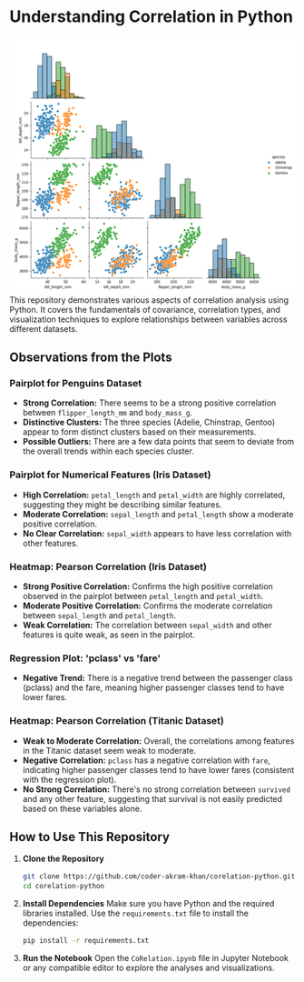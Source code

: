 # Understanding Correlation in Python
![cover](https://github.com/coder-akram-khan/corelation-python/blob/main/Pairplot.png?raw=true)
This repository demonstrates various aspects of correlation analysis using Python. It covers the fundamentals of covariance, correlation types, and visualization techniques to explore relationships between variables across different datasets.

## Observations from the Plots

### Pairplot for Penguins Dataset

- **Strong Correlation:** There seems to be a strong positive correlation between `flipper_length_mm` and `body_mass_g`.
- **Distinctive Clusters:** The three species (Adelie, Chinstrap, Gentoo) appear to form distinct clusters based on their measurements.
- **Possible Outliers:** There are a few data points that seem to deviate from the overall trends within each species cluster.

### Pairplot for Numerical Features (Iris Dataset)

- **High Correlation:** `petal_length` and `petal_width` are highly correlated, suggesting they might be describing similar features.
- **Moderate Correlation:** `sepal_length` and `petal_length` show a moderate positive correlation.
- **No Clear Correlation:** `sepal_width` appears to have less correlation with other features.

### Heatmap: Pearson Correlation (Iris Dataset)

- **Strong Positive Correlation:** Confirms the high positive correlation observed in the pairplot between `petal_length` and `petal_width`.
- **Moderate Positive Correlation:** Confirms the moderate correlation between `sepal_length` and `petal_length`.
- **Weak Correlation:** The correlation between `sepal_width` and other features is quite weak, as seen in the pairplot.

### Regression Plot: 'pclass' vs 'fare'

- **Negative Trend:** There is a negative trend between the passenger class (pclass) and the fare, meaning higher passenger classes tend to have lower fares.

### Heatmap: Pearson Correlation (Titanic Dataset)

- **Weak to Moderate Correlation:** Overall, the correlations among features in the Titanic dataset seem weak to moderate.
- **Negative Correlation:** `pclass` has a negative correlation with `fare`, indicating higher passenger classes tend to have lower fares (consistent with the regression plot).
- **No Strong Correlation:** There's no strong correlation between `survived` and any other feature, suggesting that survival is not easily predicted based on these variables alone.

## How to Use This Repository

1. **Clone the Repository**
   ```bash
   git clone https://github.com/coder-akram-khan/corelation-python.git
   cd corelation-python
   ```

2. **Install Dependencies**
   Make sure you have Python and the required libraries installed. Use the `requirements.txt` file to install the dependencies:
   ```bash
   pip install -r requirements.txt
   ```

3. **Run the Notebook**
   Open the `CoRelation.ipynb` file in Jupyter Notebook or any compatible editor to explore the analyses and visualizations.
